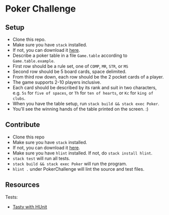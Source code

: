 # Poker Challenge

Setup
-----
- Clone this repo.
- Make sure you have `stack` installed.
- If not, you can download it [here](https://docs.haskellstack.org/en/stable/README/#how-to-install).
- Describe a poker table in a file `Game.table` according to `Game.table.example`.
- First row should be a rule set, one of `COMP`, `MR`, `STR`, or `MS`
- Second row should be 5 board cards, space delimited.
- From third row down, each row should be the 2 pocket cards of a player.
- The game supports 2-10 players inclusive.
- Each card should be described by its rank and suit in two characters, e.g. `5s` for `five of spaces`,
or `Th` for `ten of hearts`, or `Kc` for `king of clubs`.
- When you have the table setup, run `stack build && stack exec Poker`.
- You'll see the winning hands of the table printed on the screen. :)


Contribute
----------
- Clone this repo
- Make sure you have `stack` installed.
- If not, you can download it [here](https://docs.haskellstack.org/en/stable/README/#how-to-install).
- Make sure you have `hlint` installed. If not, do `stack install hlint`.
- `stack test` will run all tests.
- `stack build && stack exec Poker` will run the program.
- `hlint .` under PokerChallenge will lint the source and test files.


Resources
---------
Tests:
- [Tasty with HUnit](https://github.com/andybalaam/hunit-example)
